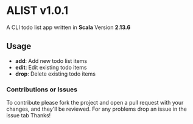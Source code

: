 # ALIST **v1.0.1**

A CLI todo list app written in **Scala** Version **2.13.6**

## Usage

- __add__: Add new todo list items
- __edit__: Edit existing todo items
- __drop__: Delete existing todo items

### Contributions or Issues

To contribute please fork the project and open a pull request with your changes, and they'll be reviewed. For any
problems drop an issue in the issue tab Thanks!